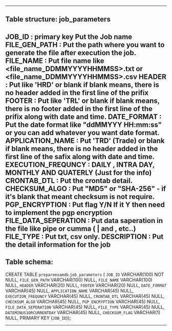 -------------------------------------------------------------------------------------------------------------------
Table structure: job_parameters
-------------------------------------------------------------------------------------------------------------------
JOB_ID  				: primary key Put the Job name 
FILE_GEN_PATH  			: Put the path where you want to generate the file after execution the job.
FILE_NAME				: Put file name like <file_name_DDMMYYYYHHMMSS>.txt or <file_name_DDMMYYYYHHMMSS>.csv
HEADER  				: Put like 'HRD' or blank if blank means, there is no header added in the first line of the prifix
FOOTER 					: Put like 'TRL' or blank if blank means, there is no footer added in the first line of the prifix along with date and time.
DATE_FORMAT				: Put the date format like "ddMMYYY HH:mm:ss" or you can add whatever you want date format.		 			  
APPLICATION_NAME 		: Put 'TRD' (Trade) or blank if blank means, there is no header added in the first line of the safix along with date and time.
EXECUTION_FREQUNCY  	: DAILY , INTRA DAY, MONTHLY AND QUATERLY (Just for the info)
CRONTAB_DTL  			: Put the crontab detail.
CHECKSUM_ALGO  			: Put "MD5" or "SHA-256" - if it's blank that meant checksum is not require.
PGP_ENCRYPTION			: Put flag Y/N If it Y then need to implement the pgp encryption
FILE_DATA_SEPERATION	: Put data saperation in the file like pipe or cumma ( | and , etc..)
FILE_TYPE				: Put txt, csv only.
DESCRIPTION  			: Put the detail information for the job 
-------------------------------------------------------------------------------------------------------------------
Table schema:
-------------------------------------------------------------------------------------------------------------------
CREATE TABLE `prepareexamdb`.`job_parameters` (
  `JOB_ID` VARCHAR(100) NOT NULL,
  `FILE_GEN_PATH` VARCHAR(100) NULL,
  `FILE_NAME` VARCHAR(100) NULL,
  `HEADER` VARCHAR(20) NULL,
  `FOOTER` VARCHAR(20) NULL,
  `DATE_FORMAT` VARCHAR(45) NULL,
  `APPLICATION_NAME` VARCHAR(45) NULL,
  `EXECUTION_FREQUNCY` VARCHAR(45) NULL,
  `CRONTAB_DTL` VARCHAR(45) NULL,
  `CHECKSUM_ALGO` VARCHAR(45) NULL,
  `PGP_ENCRYPTION` VARCHAR(45) NULL,
  `FILE_DATA_SEPERATION` VARCHAR(45) NULL,
  `FILE_TYPE` VARCHAR(45) NULL,
  `DATEMINUS1ORCURRENTDAY` VARCHAR(45) NULL,
  `CHECKSUM_FLAG` VARCHAR(1) NULL,
  PRIMARY KEY (`JOB_ID`));

  -------------------------------------------------------------------------------------------------------------------
